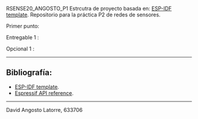 RSENSE20_ANGOSTO_P1
Estrcutra de proyecto basada en: [ESP-IDF template](https://github.com/espressif/esp-idf-template).
Repositorio para la práctica P2 de redes de sensores.


Primer punto:

Entregable 1 :

Opcional 1 :

---
## Bibliografía:
* [ESP-IDF template](https://github.com/espressif/esp-idf-template).
* [Espressif API reference](https://docs.espressif.com/projects/esp-idf/en/latest/esp32/api-reference/index.html).
---
David Angosto Latorre, 633706